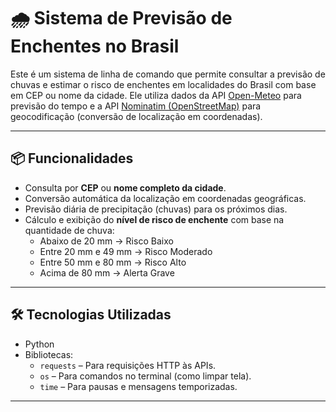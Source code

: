 # 🌧️ Sistema de Previsão de Enchentes no Brasil

Este é um sistema de linha de comando que permite consultar a previsão de chuvas e estimar o risco de enchentes em localidades do Brasil com base em CEP ou nome da cidade. Ele utiliza dados da API [Open-Meteo](https://open-meteo.com/) para previsão do tempo e a API [Nominatim (OpenStreetMap)](https://nominatim.org/) para geocodificação (conversão de localização em coordenadas).

---

## 📦 Funcionalidades

- Consulta por **CEP** ou **nome completo da cidade**.
- Conversão automática da localização em coordenadas geográficas.
- Previsão diária de precipitação (chuvas) para os próximos dias.
- Cálculo e exibição do **nível de risco de enchente** com base na quantidade de chuva:
  - Abaixo de 20 mm → Risco Baixo
  - Entre 20 mm e 49 mm → Risco Moderado
  - Entre 50 mm e 80 mm → Risco Alto
  - Acima de 80 mm → Alerta Grave

---

## 🛠️ Tecnologias Utilizadas

- Python
- Bibliotecas:
  - `requests` – Para requisições HTTP às APIs.
  - `os` – Para comandos no terminal (como limpar tela).
  - `time` – Para pausas e mensagens temporizadas.

---
